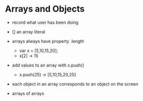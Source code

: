 # Arrays and Objects
* record what user has been doing
* [] an array literal
* arrays always have property .length
  * var x = [5,10,15,20];
  * x[2] -> 15
* add values to an array with x.push()
  * x.push(25) -> [5,10,15,20,25]
* each object in an array corresponds to an object on the screen

* arrays of arrays
